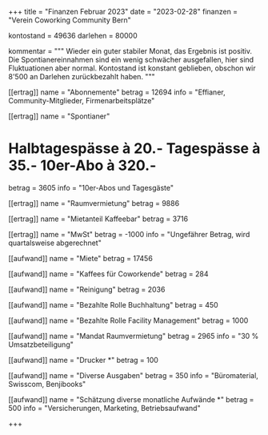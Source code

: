 +++
title = "Finanzen Februar 2023"
date = "2023-02-28"
finanzen = "Verein Coworking Community Bern"

kontostand = 49636
darlehen = 80000

kommentar = """
Wieder ein guter stabiler Monat, das Ergebnis ist positiv. 
Die Spontianereinnahmen sind ein wenig schwächer ausgefallen, hier sind Fluktuationen aber normal. 
Kontostand ist konstant geblieben, obschon wir 8'500 an Darlehen zurückbezahlt haben.
"""

[[ertrag]]
name = "Abonnemente"
betrag = 12694
info = "Effianer, Community-Mitglieder, Firmenarbeitsplätze"

[[ertrag]]
name = "Spontianer"
#  Halbtagespässe à 20.-   Tagespässe à 35.-   10er-Abo à 320.-
betrag = 3605 
info = "10er-Abos und Tagesgäste"

[[ertrag]]
name = "Raumvermietung"
betrag = 9886

[[ertrag]]
name = "Mietanteil Kaffeebar"
betrag = 3716

[[ertrag]]
name = "MwSt"
betrag = -1000
info = "Ungefährer Betrag, wird quartalsweise abgerechnet"


[[aufwand]]
name = "Miete"
betrag = 17456

[[aufwand]]
name = "Kaffees für Coworkende"
betrag = 284

[[aufwand]]
name = "Reinigung"
betrag = 2036

[[aufwand]]
name = "Bezahlte Rolle Buchhaltung"
betrag = 450

[[aufwand]]
name = "Bezahlte Rolle Facility Management"
betrag = 1000

[[aufwand]]
name = "Mandat Raumvermietung"
betrag = 2965
info = "30 % Umsatzbeteiligung"

[[aufwand]]
name = "Drucker *"
betrag = 100

[[aufwand]]
name = "Diverse Ausgaben"
betrag = 350
info = "Büromaterial, Swisscom, Benjibooks"

[[aufwand]]
name = "Schätzung diverse monatliche Aufwände *"
betrag = 500
info = "Versicherungen, Marketing, Betriebsaufwand"
                                                     
+++
